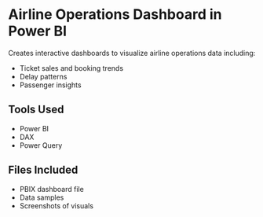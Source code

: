 # Airline Operations Dashboard in Power BI

Creates interactive dashboards to visualize airline operations data including:

- Ticket sales and booking trends
- Delay patterns
- Passenger insights

## Tools Used

- Power BI
- DAX
- Power Query

## Files Included

- PBIX dashboard file
- Data samples 
- Screenshots of visuals
